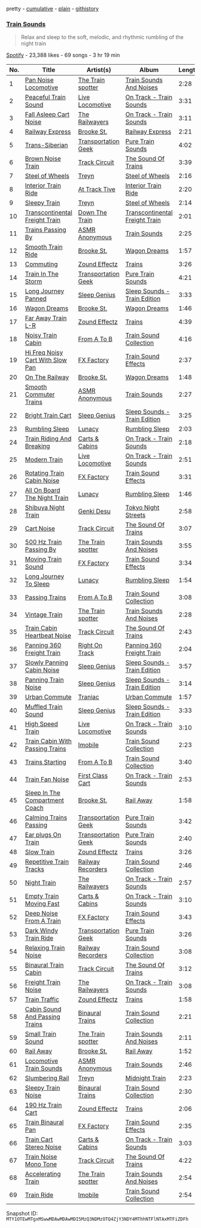 pretty - [cumulative](/playlists/cumulative/37i9dQZF1DX9mxKt6WorzQ.md) - [plain](/playlists/plain/37i9dQZF1DX9mxKt6WorzQ) - [githistory](https://github.githistory.xyz/mackorone/spotify-playlist-archive/blob/main/playlists/plain/37i9dQZF1DX9mxKt6WorzQ)

### [Train Sounds](https://open.spotify.com/playlist/37i9dQZF1DX9mxKt6WorzQ)

> Relax and sleep to the soft, melodic, and rhythmic rumbling of the night train

[Spotify](https://open.spotify.com/user/spotify) - 23,388 likes - 69 songs - 3 hr 19 min

| No. | Title | Artist(s) | Album | Length |
|---|---|---|---|---|
| 1 | [Pan Noise Locomotive](https://open.spotify.com/track/4I5gqsexHylUJnmi8bEnBW) | [The Train spotter](https://open.spotify.com/artist/33Y7mnlPZciDSqY3zKKIuz) | [Train Sounds And Noises](https://open.spotify.com/album/6lwXMt7haok7iOhlyq1MFh) | 2:28 |
| 2 | [Peaceful Train Sound](https://open.spotify.com/track/5wUvHyQ9XCvoYqG9SyzJI3) | [Live Locomotive](https://open.spotify.com/artist/4CFDsfQ5yeDw8J2l6hUr4m) | [On Track \- Train Sounds](https://open.spotify.com/album/4KPbPPnnYMa4AIvHVEGmcu) | 3:31 |
| 3 | [Fall Asleep Cart Noise](https://open.spotify.com/track/69HPeOUxRupzMaZbxuHwtA) | [The Railwayers](https://open.spotify.com/artist/2YdRFg3oHeTDQi1OMLg95m) | [On Track \- Train Sounds](https://open.spotify.com/album/4KPbPPnnYMa4AIvHVEGmcu) | 3:11 |
| 4 | [Railway Express](https://open.spotify.com/track/57w2PtfGRtww8JYBrKV9HZ) | [Brooke St.](https://open.spotify.com/artist/1YCAJzn4RldXoowAlME5uB) | [Railway Express](https://open.spotify.com/album/3cGGU3QEfRMF1bstbe4zzV) | 2:21 |
| 5 | [Trans\-Siberian](https://open.spotify.com/track/5gebtFptcfITb9IW9wTRWc) | [Transportation Geek](https://open.spotify.com/artist/1WyV3XMcKRnrFsZt8KEWWI) | [Pure Train Sounds](https://open.spotify.com/album/50aCr83mi5PzJWDz6OFfti) | 4:02 |
| 6 | [Brown Noise Train](https://open.spotify.com/track/0gF7MgxBQJIx042PGbrWFr) | [Track Circuit](https://open.spotify.com/artist/7i2c7GB766bUWAiBN6yHuZ) | [The Sound Of Trains](https://open.spotify.com/album/33poigFw5SFmd6JjPh3kkA) | 3:39 |
| 7 | [Steel of Wheels](https://open.spotify.com/track/45lylxAHZ9iGEa4bpDJPq1) | [Treyn](https://open.spotify.com/artist/6k55b19QHSIaukTKfIeQ7X) | [Steel of Wheels](https://open.spotify.com/album/0EDPgMo24oomhLxwlNfthe) | 2:16 |
| 8 | [Interior Train Ride](https://open.spotify.com/track/50Tlfmjf4bKfh7pLyrHbV4) | [At Track Tive](https://open.spotify.com/artist/7C3SNSvPH7zuGBVF0qR3PU) | [Interior Train Ride](https://open.spotify.com/album/2lPRdwNlIGGUSgz710vWJo) | 2:20 |
| 9 | [Sleepy Train](https://open.spotify.com/track/2ramaiWalLOjWQLO46GJpn) | [Treyn](https://open.spotify.com/artist/6k55b19QHSIaukTKfIeQ7X) | [Steel of Wheels](https://open.spotify.com/album/0EDPgMo24oomhLxwlNfthe) | 2:14 |
| 10 | [Transcontinental Freight Train](https://open.spotify.com/track/2aJtPlvgbYXSgTOoIiHEV2) | [Down The Train](https://open.spotify.com/artist/1qcOPMp8lzUDgyH352stxj) | [Transcontinental Freight Train](https://open.spotify.com/album/4v0whoC5vTY7MSnbVRQ1dz) | 2:01 |
| 11 | [Trains Passing By](https://open.spotify.com/track/6Yya8KjvT9JgeKBH4gHxkt) | [ASMR Anonymous](https://open.spotify.com/artist/1CBbKj7iORJ5c6Kzhx6fAC) | [Train Sounds](https://open.spotify.com/album/3ecy3moSyFlmMJ0FtdCYis) | 2:25 |
| 12 | [Smooth Train Ride](https://open.spotify.com/track/0wqdQcCEGfT01H7bY3UIa9) | [Brooke St.](https://open.spotify.com/artist/1YCAJzn4RldXoowAlME5uB) | [Wagon Dreams](https://open.spotify.com/album/6XiHNgQZrR3gutfWS1LfP1) | 1:57 |
| 13 | [Commuting](https://open.spotify.com/track/12zMnav0pnKWuN0vjmSS2k) | [Zound Effectz](https://open.spotify.com/artist/1gXnErhxU6okboLE4hXzfE) | [Trains](https://open.spotify.com/album/3ERFNp6zkwTixHX0wUy7Y3) | 3:26 |
| 14 | [Train In The Storm](https://open.spotify.com/track/77tXYTyluogxvdeUQDU3UW) | [Transportation Geek](https://open.spotify.com/artist/1WyV3XMcKRnrFsZt8KEWWI) | [Pure Train Sounds](https://open.spotify.com/album/50aCr83mi5PzJWDz6OFfti) | 4:21 |
| 15 | [Long Journey Panned](https://open.spotify.com/track/5i7ija1oU1V0sJVbJtYTfz) | [Sleep Genius](https://open.spotify.com/artist/12feGAYnkGkOpubXHFo6rw) | [Sleep Sounds \- Train Edition](https://open.spotify.com/album/0hBj5gkqnrqbel84uaISGN) | 3:33 |
| 16 | [Wagon Dreams](https://open.spotify.com/track/0Eb1UJetNfc5KLFQd0rEtu) | [Brooke St.](https://open.spotify.com/artist/1YCAJzn4RldXoowAlME5uB) | [Wagon Dreams](https://open.spotify.com/album/6XiHNgQZrR3gutfWS1LfP1) | 1:46 |
| 17 | [Far Away Train L\-R](https://open.spotify.com/track/0DnWSVZia2gTyJ9V8alQa2) | [Zound Effectz](https://open.spotify.com/artist/1gXnErhxU6okboLE4hXzfE) | [Trains](https://open.spotify.com/album/3ERFNp6zkwTixHX0wUy7Y3) | 4:39 |
| 18 | [Noisy Train Cabin](https://open.spotify.com/track/0hhgM94IBDLQKqEeqVlQWn) | [From A To B](https://open.spotify.com/artist/3DCP3x9FHOsIQk1TlKE040) | [Train Sound Collection](https://open.spotify.com/album/14yJi5EC1ZZc2aItBSE1OP) | 4:16 |
| 19 | [Hi Freq Noisy Cart With Slow Pan](https://open.spotify.com/track/1pkM10C9YGuCwYfJMHfM9m) | [FX Factory](https://open.spotify.com/artist/409gC0geMBaOqqq230slNU) | [Train Sound Effects](https://open.spotify.com/album/1bGI7fSb2szvXYOsr5xx3H) | 2:37 |
| 20 | [On The Railway](https://open.spotify.com/track/5567dJ8VPiIiwBw2TG3wkF) | [Brooke St.](https://open.spotify.com/artist/1YCAJzn4RldXoowAlME5uB) | [Wagon Dreams](https://open.spotify.com/album/6XiHNgQZrR3gutfWS1LfP1) | 1:48 |
| 21 | [Smooth Commuter Trains](https://open.spotify.com/track/29cpXYOLCYV0ODh9IyI69n) | [ASMR Anonymous](https://open.spotify.com/artist/1CBbKj7iORJ5c6Kzhx6fAC) | [Train Sounds](https://open.spotify.com/album/3ecy3moSyFlmMJ0FtdCYis) | 2:27 |
| 22 | [Bright Train Cart](https://open.spotify.com/track/7EBwqt2BlCCNhDWSX3HGDH) | [Sleep Genius](https://open.spotify.com/artist/12feGAYnkGkOpubXHFo6rw) | [Sleep Sounds \- Train Edition](https://open.spotify.com/album/0hBj5gkqnrqbel84uaISGN) | 3:25 |
| 23 | [Rumbling Sleep](https://open.spotify.com/track/0Q6a7Wlfo4sF6yRtYWrxFW) | [Lunacy](https://open.spotify.com/artist/1YrzJskaD4814wEI0N3mof) | [Rumbling Sleep](https://open.spotify.com/album/0lQgSkapGUsZPzCnI3MqAt) | 2:03 |
| 24 | [Train Riding And Breaking](https://open.spotify.com/track/1kP7Cx3keqaQwwJJlJKsL5) | [Carts & Cabins](https://open.spotify.com/artist/6oN86OtOHCd8TVZlo33zg4) | [On Track \- Train Sounds](https://open.spotify.com/album/4KPbPPnnYMa4AIvHVEGmcu) | 2:18 |
| 25 | [Modern Train](https://open.spotify.com/track/0gzmVDa2Ph4ASZlrS9tlsN) | [Live Locomotive](https://open.spotify.com/artist/4CFDsfQ5yeDw8J2l6hUr4m) | [On Track \- Train Sounds](https://open.spotify.com/album/4KPbPPnnYMa4AIvHVEGmcu) | 2:51 |
| 26 | [Rotating Train Cabin Noise](https://open.spotify.com/track/76LjcctEG7EEimFnvl14P8) | [FX Factory](https://open.spotify.com/artist/409gC0geMBaOqqq230slNU) | [Train Sound Effects](https://open.spotify.com/album/1bGI7fSb2szvXYOsr5xx3H) | 3:31 |
| 27 | [All On Board The Night Train](https://open.spotify.com/track/70eIVBEHRJecN0lXjE6JIq) | [Lunacy](https://open.spotify.com/artist/1YrzJskaD4814wEI0N3mof) | [Rumbling Sleep](https://open.spotify.com/album/0lQgSkapGUsZPzCnI3MqAt) | 1:46 |
| 28 | [Shibuya Night Train](https://open.spotify.com/track/2cifMzH5wCOW2EIKnsbCjz) | [Genki Desu](https://open.spotify.com/artist/6Qf1TunOhzHCzTiIwZNrMp) | [Tokyo Night Streets](https://open.spotify.com/album/0y2b7qJD8gnorRoD0Av0dD) | 2:58 |
| 29 | [Cart Noise](https://open.spotify.com/track/7e4oU48H5NtPiUFTUNPtsW) | [Track Circuit](https://open.spotify.com/artist/7i2c7GB766bUWAiBN6yHuZ) | [The Sound Of Trains](https://open.spotify.com/album/33poigFw5SFmd6JjPh3kkA) | 3:07 |
| 30 | [500 Hz Train Passing By](https://open.spotify.com/track/0hPJlFzAdYmmbHAH1HkruU) | [The Train spotter](https://open.spotify.com/artist/33Y7mnlPZciDSqY3zKKIuz) | [Train Sounds And Noises](https://open.spotify.com/album/6lwXMt7haok7iOhlyq1MFh) | 3:55 |
| 31 | [Moving Train Sound](https://open.spotify.com/track/2Q64Y5vG4PuS9qFCR8n84H) | [FX Factory](https://open.spotify.com/artist/409gC0geMBaOqqq230slNU) | [Train Sound Effects](https://open.spotify.com/album/1bGI7fSb2szvXYOsr5xx3H) | 3:34 |
| 32 | [Long Journey To Sleep](https://open.spotify.com/track/2d1UtyidGzQSv7ojjdqfOA) | [Lunacy](https://open.spotify.com/artist/1YrzJskaD4814wEI0N3mof) | [Rumbling Sleep](https://open.spotify.com/album/0lQgSkapGUsZPzCnI3MqAt) | 1:54 |
| 33 | [Passing Trains](https://open.spotify.com/track/0X53VXgxvtSLf0ssXi3Wmz) | [From A To B](https://open.spotify.com/artist/3DCP3x9FHOsIQk1TlKE040) | [Train Sound Collection](https://open.spotify.com/album/14yJi5EC1ZZc2aItBSE1OP) | 3:08 |
| 34 | [Vintage Train](https://open.spotify.com/track/7vqy4Gx70hq9hEJwVd7My4) | [The Train spotter](https://open.spotify.com/artist/33Y7mnlPZciDSqY3zKKIuz) | [Train Sounds And Noises](https://open.spotify.com/album/6lwXMt7haok7iOhlyq1MFh) | 2:28 |
| 35 | [Train Cabin Heartbeat Noise](https://open.spotify.com/track/1mcm4foPxX8GXwJvWUVjrZ) | [Track Circuit](https://open.spotify.com/artist/7i2c7GB766bUWAiBN6yHuZ) | [The Sound Of Trains](https://open.spotify.com/album/33poigFw5SFmd6JjPh3kkA) | 2:43 |
| 36 | [Panning 360 Freight Train](https://open.spotify.com/track/0Xkaek8XTnGp7RrhK2NLz5) | [Right On Track](https://open.spotify.com/artist/2yaSX4WVWlMsUiwnzo3vcW) | [Panning 360 Freight Train](https://open.spotify.com/album/0e5KOyVbnPaMpfWA6Vcm7n) | 2:04 |
| 37 | [Slowly Panning Cabin Noise](https://open.spotify.com/track/3hyM4v2n3XlYZxihpOowRf) | [Sleep Genius](https://open.spotify.com/artist/12feGAYnkGkOpubXHFo6rw) | [Sleep Sounds \- Train Edition](https://open.spotify.com/album/0hBj5gkqnrqbel84uaISGN) | 3:57 |
| 38 | [Panning Train Noise](https://open.spotify.com/track/22DA9MfDk4YhqP3zbxpp1R) | [Sleep Genius](https://open.spotify.com/artist/12feGAYnkGkOpubXHFo6rw) | [Sleep Sounds \- Train Edition](https://open.spotify.com/album/0hBj5gkqnrqbel84uaISGN) | 3:14 |
| 39 | [Urban Commute](https://open.spotify.com/track/3JEsWPI5oDNuWOJ7gxvI20) | [Traniac](https://open.spotify.com/artist/4UwyKNY22p7LEPPNEWDKaM) | [Urban Commute](https://open.spotify.com/album/5fVvbqwXGiq3VB7vMu4usI) | 1:57 |
| 40 | [Muffled Train Sound](https://open.spotify.com/track/72X3fieIPzZeoifUGi4yQL) | [Sleep Genius](https://open.spotify.com/artist/12feGAYnkGkOpubXHFo6rw) | [Sleep Sounds \- Train Edition](https://open.spotify.com/album/0hBj5gkqnrqbel84uaISGN) | 3:33 |
| 41 | [High Speed Train](https://open.spotify.com/track/4iXqqc94IWbz5ne7jB2bNz) | [Live Locomotive](https://open.spotify.com/artist/4CFDsfQ5yeDw8J2l6hUr4m) | [On Track \- Train Sounds](https://open.spotify.com/album/4KPbPPnnYMa4AIvHVEGmcu) | 3:10 |
| 42 | [Train Cabin With Passing Trains](https://open.spotify.com/track/3tUKDoU4xjdZiXbiUiRnUw) | [Imobile](https://open.spotify.com/artist/53CcMkmTx0CBO3MET943da) | [Train Sound Collection](https://open.spotify.com/album/14yJi5EC1ZZc2aItBSE1OP) | 2:23 |
| 43 | [Trains Starting](https://open.spotify.com/track/2tltQ8IwzgUUtpPtEDdJJS) | [From A To B](https://open.spotify.com/artist/3DCP3x9FHOsIQk1TlKE040) | [Train Sound Collection](https://open.spotify.com/album/14yJi5EC1ZZc2aItBSE1OP) | 3:40 |
| 44 | [Train Fan Noise](https://open.spotify.com/track/7JDwLRJ22sDhYDMq8KFgtO) | [First Class Cart](https://open.spotify.com/artist/2LsqvZdvao42CNKJ5Cohco) | [On Track \- Train Sounds](https://open.spotify.com/album/4KPbPPnnYMa4AIvHVEGmcu) | 2:53 |
| 45 | [Sleep In The Compartment Coach](https://open.spotify.com/track/4GdXYIWxr87L3jyOpQ2GCG) | [Brooke St.](https://open.spotify.com/artist/1YCAJzn4RldXoowAlME5uB) | [Rail Away](https://open.spotify.com/album/2TyTEgQJnzhMP8mrS6sQxT) | 1:58 |
| 46 | [Calming Trains Passing](https://open.spotify.com/track/3ECW5iX2Ec99jRqysjTjLG) | [Transportation Geek](https://open.spotify.com/artist/1WyV3XMcKRnrFsZt8KEWWI) | [Pure Train Sounds](https://open.spotify.com/album/50aCr83mi5PzJWDz6OFfti) | 3:42 |
| 47 | [Ear plugs On Train](https://open.spotify.com/track/52fdttDpxSGWFvjNQC1MtF) | [Transportation Geek](https://open.spotify.com/artist/1WyV3XMcKRnrFsZt8KEWWI) | [Pure Train Sounds](https://open.spotify.com/album/50aCr83mi5PzJWDz6OFfti) | 2:40 |
| 48 | [Slow Train](https://open.spotify.com/track/1Hz32r4uZXKF1I8CibhcBP) | [Zound Effectz](https://open.spotify.com/artist/1gXnErhxU6okboLE4hXzfE) | [Trains](https://open.spotify.com/album/3ERFNp6zkwTixHX0wUy7Y3) | 3:26 |
| 49 | [Repetitive Train Tracks](https://open.spotify.com/track/2a3fYmhmyREEvFT3hQVk8u) | [Railway Recorders](https://open.spotify.com/artist/6RK3PgtGHNMqK9zQkqCHSF) | [Train Sound Collection](https://open.spotify.com/album/14yJi5EC1ZZc2aItBSE1OP) | 2:46 |
| 50 | [Night Train](https://open.spotify.com/track/3ANYHvJllwYYxKt20U3FZi) | [The Railwayers](https://open.spotify.com/artist/2YdRFg3oHeTDQi1OMLg95m) | [On Track \- Train Sounds](https://open.spotify.com/album/4KPbPPnnYMa4AIvHVEGmcu) | 2:57 |
| 51 | [Empty Train Moving Fast](https://open.spotify.com/track/3JH7DivN1orlSkpSSgQjIB) | [Carts & Cabins](https://open.spotify.com/artist/6oN86OtOHCd8TVZlo33zg4) | [On Track \- Train Sounds](https://open.spotify.com/album/4KPbPPnnYMa4AIvHVEGmcu) | 3:10 |
| 52 | [Deep Noise From A Train](https://open.spotify.com/track/5iIkcQKPchNUCEswr61GqQ) | [FX Factory](https://open.spotify.com/artist/409gC0geMBaOqqq230slNU) | [Train Sound Effects](https://open.spotify.com/album/1bGI7fSb2szvXYOsr5xx3H) | 3:43 |
| 53 | [Dark Windy Train Ride](https://open.spotify.com/track/7xeKsRRrf2iK1KsCUjidg6) | [Transportation Geek](https://open.spotify.com/artist/1WyV3XMcKRnrFsZt8KEWWI) | [Pure Train Sounds](https://open.spotify.com/album/50aCr83mi5PzJWDz6OFfti) | 3:26 |
| 54 | [Relaxing Train Noise](https://open.spotify.com/track/0UrT4utKrLNVuT6bGM3QoR) | [Railway Recorders](https://open.spotify.com/artist/6RK3PgtGHNMqK9zQkqCHSF) | [Train Sound Collection](https://open.spotify.com/album/14yJi5EC1ZZc2aItBSE1OP) | 3:08 |
| 55 | [Binaural Train Cabin](https://open.spotify.com/track/6pPC5Ek0ETJpT6wMyaFk6o) | [Track Circuit](https://open.spotify.com/artist/7i2c7GB766bUWAiBN6yHuZ) | [The Sound Of Trains](https://open.spotify.com/album/33poigFw5SFmd6JjPh3kkA) | 3:12 |
| 56 | [Freight Train Noise](https://open.spotify.com/track/2KJV4cimEyS5M3LQrF1HUu) | [The Railwayers](https://open.spotify.com/artist/2YdRFg3oHeTDQi1OMLg95m) | [On Track \- Train Sounds](https://open.spotify.com/album/4KPbPPnnYMa4AIvHVEGmcu) | 3:08 |
| 57 | [Train Traffic](https://open.spotify.com/track/0Jvas1pWnnSGgge71TN2AV) | [Zound Effectz](https://open.spotify.com/artist/1gXnErhxU6okboLE4hXzfE) | [Trains](https://open.spotify.com/album/3ERFNp6zkwTixHX0wUy7Y3) | 1:58 |
| 58 | [Cabin Sound And Passing Trains](https://open.spotify.com/track/7oSj7HLzlJr2wl6W22vezE) | [Binaural Trains](https://open.spotify.com/artist/1GWRwEp77PEypj22vVUuvP) | [Train Sound Collection](https://open.spotify.com/album/14yJi5EC1ZZc2aItBSE1OP) | 2:21 |
| 59 | [Small Train Sound](https://open.spotify.com/track/7a7JRIGTqTaXd1wJQA42qh) | [The Train spotter](https://open.spotify.com/artist/33Y7mnlPZciDSqY3zKKIuz) | [Train Sounds And Noises](https://open.spotify.com/album/6lwXMt7haok7iOhlyq1MFh) | 2:11 |
| 60 | [Rail Away](https://open.spotify.com/track/3tECLyeHW37YTH5SkrpQbd) | [Brooke St.](https://open.spotify.com/artist/1YCAJzn4RldXoowAlME5uB) | [Rail Away](https://open.spotify.com/album/2TyTEgQJnzhMP8mrS6sQxT) | 1:52 |
| 61 | [Locomotive Train Sounds](https://open.spotify.com/track/76YxoIhtrVZf5N99zbJAOI) | [ASMR Anonymous](https://open.spotify.com/artist/1CBbKj7iORJ5c6Kzhx6fAC) | [Train Sounds](https://open.spotify.com/album/3ecy3moSyFlmMJ0FtdCYis) | 2:46 |
| 62 | [Slumbering Rail](https://open.spotify.com/track/5fZ2lCLqlnnDzg5y0HxWMH) | [Treyn](https://open.spotify.com/artist/6k55b19QHSIaukTKfIeQ7X) | [Midnight Train](https://open.spotify.com/album/5IWEkdPfaZR0WCMeBpXSCV) | 2:23 |
| 63 | [Sleepy Train Noise](https://open.spotify.com/track/6IhCVL0RABB6TasrKYaWuV) | [Binaural Trains](https://open.spotify.com/artist/1GWRwEp77PEypj22vVUuvP) | [Train Sound Collection](https://open.spotify.com/album/14yJi5EC1ZZc2aItBSE1OP) | 2:30 |
| 64 | [190 Hz Train Cart](https://open.spotify.com/track/59pBGvi5FUnEhLiptNfkYO) | [Zound Effectz](https://open.spotify.com/artist/1gXnErhxU6okboLE4hXzfE) | [Trains](https://open.spotify.com/album/3ERFNp6zkwTixHX0wUy7Y3) | 2:06 |
| 65 | [Train Binaural Pan](https://open.spotify.com/track/5pTIlrcNxxUzeLZQqyIQql) | [FX Factory](https://open.spotify.com/artist/409gC0geMBaOqqq230slNU) | [Train Sound Effects](https://open.spotify.com/album/1bGI7fSb2szvXYOsr5xx3H) | 2:35 |
| 66 | [Train Cart Stereo Noise](https://open.spotify.com/track/0FC1tacGtMA1ri9sbS0lLG) | [Carts & Cabins](https://open.spotify.com/artist/6oN86OtOHCd8TVZlo33zg4) | [On Track \- Train Sounds](https://open.spotify.com/album/4KPbPPnnYMa4AIvHVEGmcu) | 3:03 |
| 67 | [Train Noise Mono Tone](https://open.spotify.com/track/0wsbFG28anOXC7JT2QENkq) | [Track Circuit](https://open.spotify.com/artist/7i2c7GB766bUWAiBN6yHuZ) | [The Sound Of Trains](https://open.spotify.com/album/33poigFw5SFmd6JjPh3kkA) | 4:22 |
| 68 | [Accelerating Train](https://open.spotify.com/track/0mj67mjTTiKXtzLdF8DY2D) | [The Train spotter](https://open.spotify.com/artist/33Y7mnlPZciDSqY3zKKIuz) | [Train Sounds And Noises](https://open.spotify.com/album/6lwXMt7haok7iOhlyq1MFh) | 2:54 |
| 69 | [Train Ride](https://open.spotify.com/track/4c9nl4faS0nborbnJBLtLu) | [Imobile](https://open.spotify.com/artist/53CcMkmTx0CBO3MET943da) | [Train Sound Collection](https://open.spotify.com/album/14yJi5EC1ZZc2aItBSE1OP) | 2:54 |

Snapshot ID: `MTY1OTEwMTgxMSwwMDAwMDAwMDI5MzQ3NDMzOTQ4ZjY3NDY4MThhNTFlNTAxMTFiZDFh`
